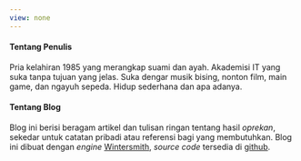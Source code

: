 ```yaml
---
view: none
---
```


#### Tentang Penulis

Pria kelahiran 1985 yang merangkap suami dan ayah. Akademisi IT yang suka tanpa tujuan yang jelas. Suka dengar musik bising, nonton film, main game, dan ngayuh sepeda. Hidup sederhana dan apa adanya.

#### Tentang Blog

Blog ini berisi beragam artikel dan tulisan ringan tentang hasil _oprekan_, sekedar untuk catatan pribadi atau referensi bagi yang membutuhkan. Blog ini dibuat dengan _engine_ [Wintersmith](http://wintersmith.io), _source code_ tersedia di [github](https://github.com/sad301/sad301.com).